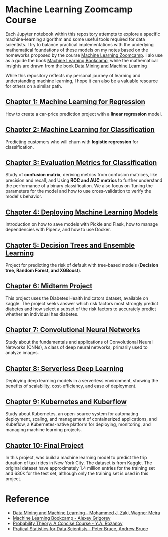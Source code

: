 # Machine Learning Zoomcamp Course

Each Jupyter notebook within this repository attempts to explore a specific machine-learning algorithm and some useful tools required for data scientists. I try to balance practical implementations with the underlying mathematical foundations of these models on my notes based on the homeworks proposed by the course [Machine Learning Zoomcamp](https://datatalks.club/courses/2021-winter-ml-zoomcamp.html). I alo use as a guide the book  [Machine Learning Bookcamp](https://mlbookcamp.com/), while the mathematical insights are drawn from the book [Data Mining and Machine Learning](https://dataminingbook.info/)


While this repository reflects my personal journey of learning and understanding machine learning, I hope it can also be a valuable resource for others on a similar path.

## [Chapter 1: Machine Learning for Regression](https://github.com/marcosbenicio/ML-zoomcamp/tree/main/01-regression)
How to create a car-price prediction project with a **linear regression** model.

## [Chapter 2: Machine Learning for Classification](https://github.com/marcosbenicio/ML-zoomcamp/tree/main/02-classification)
Predicting customers who will churn with **logistic regression** for classification.

## [Chapter 3: Evaluation Metrics for Classification](https://github.com/marcosbenicio/ML-zoomcamp/tree/main/03-evaluation)
Study of **confusion matrix**, deriving metrics from confusion matrices, like precision and recall, and Using **ROC and AUC metrics** to further understand the performance of a binary classification. We also focus on Tuning the parameters for the model and how to use cross-validation to verify the model's behavior.

## [Chapter 4: Deploying Machine Learning Models](https://github.com/marcosbenicio/ML-zoomcamp/tree/main/04-deploy)
Introduction on how to save models with Pickle and Flask, how to manage dependencies with Pipenv, and how to use Docker.

## [Chapter 5: Decision Trees and Ensemble Learning](https://github.com/marcosbenicio/ML-zoomcamp/tree/main/05-trees)
Project for predicting the risk of default with tree-based models (**Decision tree, Random Forest, and XGBoost**).

## [Chapter 6: Midterm Project](https://github.com/marcosbenicio/ML-zoomcamp/tree/main/06-midterm-project)
This project uses the Diabetes Health Indicators dataset, available on kaggle. The project seeks answer which risk factors most strongly predict diabetes and 
how select a subset of the risk factors to accurately predict whether an individual has diabetes.

## [Chapter 7: Convolutional Neural Networks](https://github.com/marcosbenicio/ML-zoomcamp/tree/main/07-convolutional-network)
Study about the fundamentals and applications of Convolutional Neural Networks (CNNs), a class of deep neural networks, primarily used to analyze images.

## [Chapter 8: Serverless Deep Learning](https://github.com/marcosbenicio/ML-zoomcamp/tree/main/08-serverless)
Deploying deep learning models in a serverless environment, showing the benefits of scalability, cost-efficiency, and ease of deployment.

## [Chapter 9: Kubernetes and Kuberflow](https://github.com/marcosbenicio/ML-zoomcamp/tree/main/09-kubernetes)
Study about Kubernetes, an open-source system for automating deployment, scaling, and management of containerized applications, and Kubeflow, a Kubernetes-native platform for deploying, monitoring, and managing machine learning projects. 

## [Chapter 10: Final Project](https://github.com/marcosbenicio/taxi-trip-regression/tree/main)
In this project, was build a machine learning model to predict the trip duration of taxi rides in New York City. The dataset is from Kaggle. The original dataset have approximately 1.4 million entries for the training set and 630k for the test set, although only the training set is used in this project.

# Reference
- [Data Mining and Machine Learning - Mohammed J. Zaki, Wagner Meira](https://dataminingbook.info/)
- [Machine Learning Bookcamp - Alexey Grigorev](https://mlbookcamp.com/)
- [Probability Theory: A Concise Course - Y.A. Rozanov](https://www.google.com.br/books/edition/Probability_Theory/jKKctfJHtwYC?hl=en&gbpv=1&printsec=frontcover)
- [Pratical Statistics for Data Scientists - Peter Bruce, Andrew Bruce](https://www.oreilly.com/library/view/practical-statistics-for/9781491952955/)